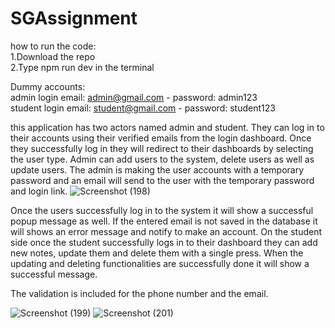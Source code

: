 # SGAssignment

how to run the code:                                                    
1.Download the repo                                                                                          
2.Type npm run dev in the terminal
  
 Dummy accounts:                                                
 admin login email: admin@gmail.com - password: admin123                                         
 student login email: student@gmail.com - password: student123


this application has two actors named admin and student. They can log in to their accounts using their verified emails from the login dashboard. Once they successfully log in they will redirect to their dashboards by selecting the user type.
Admin can add users to the system, delete users as well as update users. The admin is making the user accounts with a temporary password and an email will send to the user with the temporary password and login link.
 ![Screenshot (198)](https://user-images.githubusercontent.com/89120566/184387666-7decf654-824f-4948-b78c-dee0f0daa099.png)

Once the users successfully log in to the system it will show a successful popup message as well. If the entered email is not saved in the database it will shows an error message and notify to make an account.
On the student side once the student successfully logs in to their dashboard they can add new notes, update them and delete them with a single press.
When the updating and deleting functionalities are successfully done it will show a successful message.

The validation is included for the phone number and the email.


![Screenshot (199)](https://user-images.githubusercontent.com/89120566/184390413-3501aa6c-7008-48e0-9162-095b175e2f77.png)
![Screenshot (201)](https://user-images.githubusercontent.com/89120566/184390443-0cbb1757-9f82-447c-b8df-9225c94c57c3.png)
